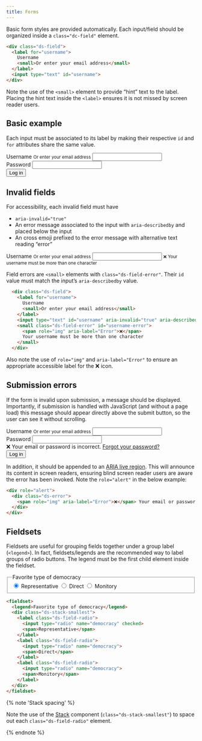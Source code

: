 ```yaml
---
title: Forms
---
```


Basic form styles are provided automatically. Each input/field should be organized inside a `class="dc-field"` element.

```html
<div class="ds-field">
  <label for="username">
    Username
    <small>Or enter your email address</small>
  </label>
  <input type="text" id="username">
</div>
```

Note the use of the `<small>` element to provide “hint” text to the label. Placing the hint text inside the `<label>` ensures it is not missed by screen reader users.

## Basic example

Each input must be associated to its label by making their respective `id` and `for` attributes share the same value.

<div class="ds-scope">
  <form>
    <div class="ds-field">
      <label for="username">
        Username
        <small>Or enter your email address</small>
      </label>
      <input type="text" id="username">
    </div>
    <div class="ds-field">
      <label for="password">
        Password
      </label>
      <input type="password" id="password">
    </div>
    <div class="ds-field">
      <button class="ds-button" type="submit">Log in</button>
    </div>
  </form>
</div>

## Invalid fields

For accessibility, each invalid field must have

* `aria-invalid="true"`
* An error message associated to the input with `aria-describedby` and placed below the input
* An cross emoji prefixed to the error message with alternative text reading “error”

<div class="ds-scope">
  <form>
    <div class="ds-field">
      <label for="username">
        Username
        <small>Or enter your email address</small>
      </label>
      <input type="text" id="username" aria-invalid="true" aria-describedby="username-error">
      <small class="ds-field-error" id="username-error">
        <span role="img" aria-label="Error">❌</span>
        Your username must be more than one character
      </small>
    </div>
  </form>
</div>

Field errors are `<small>` elements with `class="ds-field-error"`. Their `id` value must match the input’s `aria-describedby` value.

```html
  <div class="ds-field">
    <label for="username">
      Username
      <small>Or enter your email address</small>
    </label>
    <input type="text" id="username" aria-invalid="true" aria-describedby="username-error">
    <small class="ds-field-error" id="username-error">
      <span role="img" aria-label="Error">❌</span>
      Your username must be more than one character
    </small>
  </div>
```

Also note the use of `role="img"` and `aria-label="Error"` to ensure an appropriate accessible label for the ❌ icon.

## Submission errors

If the form is invalid upon submission, a message should be displayed. Importantly, if submission is handled with JavaScript (and without a page load) this message should appear directly above the submit button, so the user can see it without scrolling.

<div class="ds-scope">
  <form>
    <div class="ds-field">
      <label for="username">
        Username
        <small>Or enter your email address</small>
      </label>
      <input type="text" id="username">
    </div>
    <div class="ds-field">
      <label for="password">
        Password
      </label>
      <input type="password" id="password">
    </div>
    <div role="alert">
      <div class="ds-error">
        <span role="img" aria-label="Error">❌</span> Your email or password is incorrect. <a href="#">Forgot your password?</a>
      </div>
    </div>
    <div class="ds-field">
      <button class="ds-button" type="submit">Log in</button>
    </div>
  </form>
</div>

In addition, it should be appended to an [ARIA live region](https://developer.mozilla.org/en-US/docs/Web/Accessibility/ARIA/ARIA_Live_Regions). This will announce its content in screen readers, ensuring blind screen reader users are aware the error has been invoked. Note the `role="alert"` in the below example:

```html
<div role="alert">
  <div class="ds-error">
    <span role="img" aria-label="Error">❌</span> Your email or password is incorrect. <a href="#">Forgot your password?</a>
  </div>
</div>
```

## Fieldsets

Fieldsets are useful for grouping fields together under a group label (`<legend>`). In fact, fieldsets/legends are the recommended way to label groups of radio buttons. The legend must be the first child element inside the fieldset.

<div class="ds-scope">
  <form>
    <fieldset>
      <legend>Favorite type of democracy</legend>
      <div class="ds-stack-smallest">
        <label class="ds-field-radio">
          <input type="radio" name="democracy" checked>
          <span>Representative</span>
        </label>
        <label class="ds-field-radio">
          <input type="radio" name="democracy">
          <span>Direct</span>
        </label>
        <label class="ds-field-radio">
          <input type="radio" name="democracy">
          <span>Monitory</span>
        </label>
      </div>
    </fieldset>
  </form>
</div>

```html
<fieldset>
  <legend>Favorite type of democracy</legend>
  <div class="ds-stack-smallest">
    <label class="ds-field-radio">
      <input type="radio" name="democracy" checked>
      <span>Representative</span>
    </label>
    <label class="ds-field-radio">
      <input type="radio" name="democracy">
      <span>Direct</span>
    </label>
    <label class="ds-field-radio">
      <input type="radio" name="democracy">
      <span>Monitory</span>
    </label>
  </div>
</fieldset>
```

{% note 'Stack spacing' %}

Note the use of the [Stack]({{site.basedir}}/components/stack) component (`class="ds-stack-smallest"`) to space out each `class="ds-field-radio"` element.

{% endnote %}